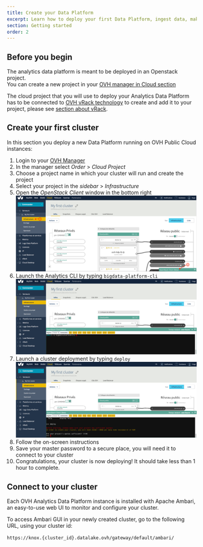 ```yaml
---
title: Create your Data Platform
excerpt: Learn how to deploy your first Data Platform, ingest data, make your first Hive queries and Spark scripts.
section: Getting started
order: 2
---
```


## Before you begin

The analytics data platform is meant to be deployed in an Openstack project.  
You can create a new project in your [OVH manager in Cloud section](https://www.ovh.com/manager/cloud/index.html#/)

The cloud project that you will use to deploy your Analytics Data Platform has to be connected to
[OVH vRack technology](https://www.ovh.com/fr/solutions/vrack/) to create and add it to your project,
please see [ section about vRack](../vrack/guide.en-gb.md).


## Create your first cluster

In this section you deploy a new Data Platform running on OVH Public
Cloud instances:

1.  Login to your [OVH Manager](https://www.ovh.com/manager/cloud/index.html)
2.  In the manager select *Order* > *Cloud Project*
3.  Choose a project name in which your cluster will run and create the project
4.  Select your project in the *sidebar* > *Infrastructure*
5.  Open the *OpenStack Client* window in the bottom right
![Analytics CLI](images/manager_02.png)
6.  Launch the Analytics CLI by typing `bigdata-platform-cli`
![Openstack client](images/manager_01.png)
7.  Launch a cluster deployment by typing ``deploy``
![Big Data Platform Deployment](images/manager_03.png)
8.  Follow the on-screen instructions
9.  Save your master password to a secure place, you will need it to connect to your cluster
10. Congratulations, your cluster is now deploying! It should take less than 1 hour to complete.

## Connect to your cluster

Each OVH Analytics Data Platform instance is installed with Apache
Ambari, an easy-to-use web UI to monitor and configure your cluster.

To access Ambari GUI in your newly created cluster, go to the following
URL, using your cluster id:

`https://knox.{cluster_id}.datalake.ovh/gateway/default/ambari/`
